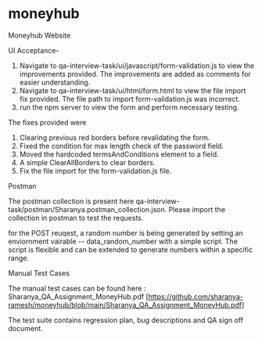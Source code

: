 # moneyhub
Moneyhub Website

UI Acceptance-

1. Navigate to qa-interview-task/ui/javascript/form-validation.js to view the improvements provided. The improvements are added as comments for easier understanding.
2. Navigate to qa-interview-task/ui/html/form.html to view the file import fix provided. The file path to import form-validation.js was incorrect.
3. run the npm server to view the form and perform necessary testing.

The fixes provided were
1. Clearing previous red borders before revalidating the form.
2. Fixed the condition for max length check of the password field.
3. Moved the hardcoded termsAndConditions element to a field.
4. A simple ClearAllBorders to clear borders.
5. Fix the file import for the form-validation.js file.

Postman

The postman collection is present here qa-interview-task/postman/Sharanya.postman_collection.json. Please import the collection in postman to test the requests.

for the POST reuqest, a random number is being generated by setting an enviornment vairable -- data_random_number with a simple script. The script is flexible and can be extended to generate numbers within a specific range.

Manual Test Cases

The manual test cases can be found here : Sharanya_QA_Assignment_MoneyHub.pdf [https://github.com/sharanya-ramesh/moneyhub/blob/main/Sharanya_QA_Assignment_MoneyHub.pdf]

The test suite contains regression plan, bug descriptions and QA sign off document.




